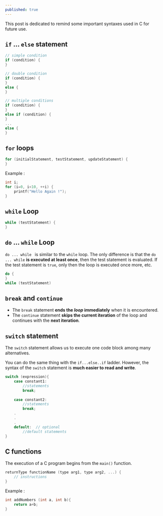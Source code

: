 ```yaml
---
published: true
---
```

This post is dedicated to remind some important syntaxes used in C for future use. 


## `if` ... `else` statement 
```c 
// simple condition
if (condition) {
}  

// double condition 
if (condition) {
}  
else {
}

// multiple conditions
if (condition) {
}  
else if (condition) {
}
...
else {
}
```


## `for` loops

```c
for (initialStatement, testStatement, updateStatement) {
}
```
Example : 
```c
int i;
for (i=0, i<10, ++i) {
	printf("Hello Again !");
}
```

## `while` Loop
```c
while (testStatement) {
}
```

## `do` ... `while` Loop
`do ... while ` is similar to the `while` loop. The only difference is that the `do ... while` __is executed at least once__, then the test statement is evaluated. 
If the test statement is `true`, only then the loop is executed once more, etc. 
```c
do {
}
while (testStatement)
```

## `break` and `continue `
* The `break` statement __ends the _loop_ immediately__ when it is encountered.
* The `continue` statement __skips the current iteration__ of the loop and continues with the __next iteration__.

## `switch` statement

The `switch` statement allows us to execute one code block among many alternatives.

You can do the same thing with the  `if...else..if`  ladder. However, the syntax of the  `switch`  statement is __much easier to read and write__.
```c
switch (expression){
	case constant1:
		//statements
		break;
	
	case constant2:
		//statements
		break;
	.
	.
	.
	default:  // optional
		//default statements 
}
```
## C functions
The execution of a C program begins from the  `main()`  function.
```c
returnType functionName (type arg1, type arg2, ...) {
	// instructions
}
```
Example : 
```c
int addNumbers (int a, int b){
	return a+b;
}
```
